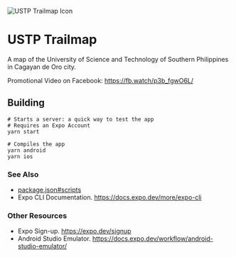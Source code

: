 ![USTP Trailmap Icon](assets/image/icon.png)

# USTP Trailmap

A map of the University of Science and Technology of Southern Philippines in Cagayan de Oro city.

Promotional Video on Facebook: https://fb.watch/p3b_fgwO6L/

## Building

```
# Starts a server: a quick way to test the app
# Requires an Expo Account
yarn start

# Compiles the app
yarn android
yarn ios
```

### See Also

* [package.json#scripts](package.json)
* Expo CLI Documentation. https://docs.expo.dev/more/expo-cli

### Other Resources

* Expo Sign-up. https://expo.dev/signup
* Android Studio Emulator. https://docs.expo.dev/workflow/android-studio-emulator/

